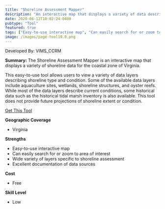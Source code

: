 ```yaml
---
title: "Shoreline Assessment Mapper"
description: "An interactive map that displays a variety of data describing shoreline type and condition in coastal VA"
date: 2020-06-12T10:02:24-0400
pubtype: "Tool"
featured: true
tags: ["Easy-to-use interactive map", "Can easily search for or zoom to area of interest", "Wide variety of layers specific to shoreline assessment", "Excellent documentation of data sources"]
image: /images/page-tool19.0.png
---
```

Developed By: VIMS_CCRM

**Summary:** The Shoreline Assessment Mapper is an interactive map that displays a variety of shoreline data for the coastal zone of Virginia. 

This easy-to-use tool allows users to view a variety of data layers describing shoreline type and condition. Some of the available data layers include aquaculture sites, wetlands, shoreline structures, and oyster reefs. While most of the data layers describe current conditions, some historical data such as the historical tidal marsh inventory is also available. This tool does not provide future projections of shoreline extent or condition.

<a href="http://cmap2.vims.edu/SAM/ShorelineAssessmentMapper.html" target="_blank">Get This Tool</a>

__**Geographic Coverage**__
-  Virginia

__**Strengths**__
-  Easy-to-use interactive map
-   Can easily search for or zoom to area of interest
-   Wide variety of layers specific to shoreline assessment
-   Excellent documentation of data sources

__**Cost**__
- Free

__**Skill Level**__
- Low
